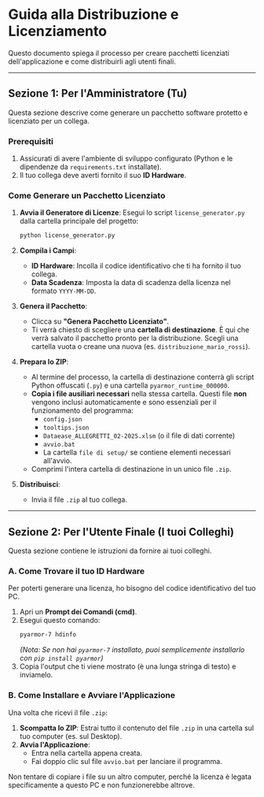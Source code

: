 # Guida alla Distribuzione e Licenziamento

Questo documento spiega il processo per creare pacchetti licenziati dell'applicazione e come distribuirli agli utenti finali.

---

## Sezione 1: Per l'Amministratore (Tu)

Questa sezione descrive come generare un pacchetto software protetto e licenziato per un collega.

### Prerequisiti

1.  Assicurati di avere l'ambiente di sviluppo configurato (Python e le dipendenze da `requirements.txt` installate).
2.  Il tuo collega deve averti fornito il suo **ID Hardware**.

### Come Generare un Pacchetto Licenziato

1.  **Avvia il Generatore di Licenze**:
    Esegui lo script `license_generator.py` dalla cartella principale del progetto:
    ```bash
    python license_generator.py
    ```

2.  **Compila i Campi**:
    *   **ID Hardware**: Incolla il codice identificativo che ti ha fornito il tuo collega.
    *   **Data Scadenza**: Imposta la data di scadenza della licenza nel formato `YYYY-MM-DD`.

3.  **Genera il Pacchetto**:
    *   Clicca su **"Genera Pacchetto Licenziato"**.
    *   Ti verrà chiesto di scegliere una **cartella di destinazione**. È qui che verrà salvato il pacchetto pronto per la distribuzione. Scegli una cartella vuota o creane una nuova (es. `distribuzione_mario_rossi`).

4.  **Prepara lo ZIP**:
    *   Al termine del processo, la cartella di destinazione conterrà gli script Python offuscati (`.py`) e una cartella `pyarmor_runtime_000000`.
    *   **Copia i file ausiliari necessari** nella stessa cartella. Questi file **non** vengono inclusi automaticamente e sono essenziali per il funzionamento del programma:
        *   `config.json`
        *   `tooltips.json`
        *   `Dataease_ALLEGRETTI_02-2025.xlsm` (o il file di dati corrente)
        *   `avvio.bat`
        *   La cartella `file di setup/` se contiene elementi necessari all'avvio.
    *   Comprimi l'intera cartella di destinazione in un unico file `.zip`.

5.  **Distribuisci**:
    *   Invia il file `.zip` al tuo collega.

---

## Sezione 2: Per l'Utente Finale (I tuoi Colleghi)

Questa sezione contiene le istruzioni da fornire ai tuoi colleghi.

### A. Come Trovare il tuo ID Hardware

Per poterti generare una licenza, ho bisogno del codice identificativo del tuo PC.

1.  Apri un **Prompt dei Comandi (cmd)**.
2.  Esegui questo comando:
    ```bash
    pyarmor-7 hdinfo
    ```
    *(Nota: Se non hai `pyarmor-7` installato, puoi semplicemente installarlo con `pip install pyarmor`)*
3.  Copia l'output che ti viene mostrato (è una lunga stringa di testo) e inviamelo.

### B. Come Installare e Avviare l'Applicazione

Una volta che ricevi il file `.zip`:

1.  **Scompatta lo ZIP**: Estrai tutto il contenuto del file `.zip` in una cartella sul tuo computer (es. sul Desktop).
2.  **Avvia l'Applicazione**:
    *   Entra nella cartella appena creata.
    *   Fai doppio clic sul file `avvio.bat` per lanciare il programma.

Non tentare di copiare i file su un altro computer, perché la licenza è legata specificamente a questo PC e non funzionerebbe altrove.